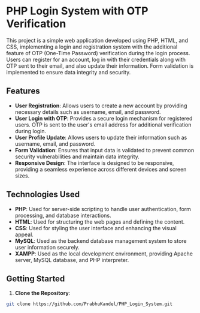 # PHP Login System with OTP Verification

This project is a simple web application developed using PHP, HTML, and CSS, implementing a login and registration system with the additional feature of OTP (One-Time Password) verification during the login process. Users can register for an account, log in with their credentials along with OTP sent to their email, and also update their information. Form validation is implemented to ensure data integrity and security.

## Features

- **User Registration**: Allows users to create a new account by providing necessary details such as username, email, and password.
- **User Login with OTP**: Provides a secure login mechanism for registered users. OTP is sent to the user's email address for additional verification during login.
- **User Profile Update**: Allows users to update their information such as username, email, and password.
- **Form Validation**: Ensures that input data is validated to prevent common security vulnerabilities and maintain data integrity.
- **Responsive Design**: The interface is designed to be responsive, providing a seamless experience across different devices and screen sizes.

## Technologies Used

- **PHP**: Used for server-side scripting to handle user authentication, form processing, and database interactions.
- **HTML**: Used for structuring the web pages and defining the content.
- **CSS**: Used for styling the user interface and enhancing the visual appeal.
- **MySQL**: Used as the backend database management system to store user information securely.
- **XAMPP**: Used as the local development environment, providing Apache server, MySQL database, and PHP interpreter.

## Getting Started

1. **Clone the Repository**:

```bash
git clone https://github.com/PrabhuKandel/PHP_Login_System.git
```
